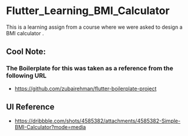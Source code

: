 # Flutter_Learning_BMI_Calculator
This is a learning assign from a course where we were asked to design a BMI calculator . 

## **Cool Note:** 
### The Boilerplate for this was taken as a reference from  the following URL 
 - https://github.com/zubairehman/flutter-boilerplate-project

## **UI Reference** 
 - https://dribbble.com/shots/4585382/attachments/4585382-Simple-BMI-Calculator?mode=media
